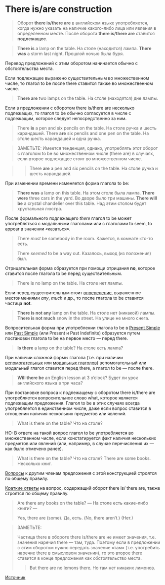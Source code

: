 # There is/are construction

> Оборот **there is/there are** в английском языке употребляется, когда нужно указать на наличие какого-либо лица 
> или явления в определенном месте. После оборота **there is/there are** ставится **подлежащее**.

> **There is** a lamp on the table. На столе (находится) лампа.
> **There was** a storm last night. Прошлой ночью была буря.

Перевод предложений с этим оборотом начинается обычно с обстоятельства места.

Если подлежащее выражено существительным во множественном числе, то глагол to be после there ставится также во множественном числе.

> **There are** two lamps on the table.
> На столе (находятся) дне лампы.

Если в предложении с оборотом there is/there are несколько подлежащих, то глагол to be обычно согласуется в числе с подлежащим, которое следует непосредственно за ним.

>There **is** a pen and six pencils on the table.
>На столе ручка и шесть карандашей.
>There **are** six pencils and one pen on the table.
>На столе шесть карандашей и одна ручка.

>ЗАМЕТЬТЕ:
>Имеется тенденция, однако, употреблять этот оборот с глаголом to be во множественном числе (there are) в случаях, если второе подлежащее стоит во множественном числе.

>> There **are** a pen and six pencils on the table.
>> На столе ручка и шесть карандашей.

При изменении времени изменяется форма глагола to be:

> **There was** a lamp on this table. На этом столе была лампа.
> **There were** three cars in the yard. Во дворе было три машины.
> **There will be** a crystal chandelier over this table.
> Над этим столом будет хрустальная люстра.

После формального подлежащего *there* глагол to be может употребляться с модальными глаголами или с глаголами to seem, to appear в значении «казаться».

> There *must* be somebody in the room.
> Кажется, в комнате кто-то есть.
>
> There *seemed* to be a way out.
> Казалось, выход (из положения) был.

Отрицательная форма образуется при помощи отрицания **no**, которое ставится после глагола to be перед существительным.

> There is no lamp on the table.
> На столе нет лампы.

Если перед существительным стоит [определение](https://catchenglish.ru/grammatika/opredelenie.html), выраженное местоимениями *any*, *much* и др., то после глагола to be ставится частица **not**.

> **There is not any** lamp on the table. На столе нет (никакой) лампы.
> **There is not much** snow in the street. На улице не много снега.

Вопросительная форма при употреблении глагола to be в [Present Simple](https://catchenglish.ru/grammatika/present-simple.html) или [Past Simple](https://catchenglish.ru/grammatika/past-simple.html) (или Present и Past Indefinite) образуется путем постановки глагола to be на первое место — перед there.

> **Is there** a lamp on the table? На столе есть лампа?

При наличии сложной формы глагола (т.е. при наличии [вспомогательных](https://catchenglish.ru/grammatika/vspomogatelnye-i-modalnye-glagoly.html) или [модальных глаголов](https://catchenglish.ru/grammatika/modalnye-glagoly.html)) вспомогательный или модальный глагол ставится перед there, а глагол to be — после there.

> **Will there be** an English lesson at 3 o’clock?
> Будет ли урок английского языка в три часа?

При постановке вопроса к подлежащему с оборотом there is/there are употребляется вопросительное слово what, которое является подлежащим предложения. Глагол to be в этих случаях всегда употребляется в единственном числе, даже если вопрос ставится в отношении наличия нескольких предметов или явлений.

> What is there on the table? Что на столе?

НО: В ответе на такой вопрос глагол to be употребляется во множественном числе, если констатируется факт наличия нескольких предметов или явлений (или, например, в случае перечисления их — как было отмечено ранее).

> What is there on the table? Что на столе?
> There are some books. Несколько книг.

[Вопросы](https://catchenglish.ru/grammatika/obshchie-voprosy.html) к другим членам предложения с этой конструкцией строятся по общему правилу.

[Краткие ответы](https://catchenglish.ru/grammatika/kratkie-i-polnye-otvety.html) на вопрос, содержащий оборот there is/ there are, также строятся по общему правилу.

> Are there any books on the table? —
> На столе есть какие-либо книги? —
>
> Yes, there are (some). Да, есть.
> (No, there aren’t.) (Нет.)

> ЗАМЕТЬТЕ:
> 
> Частица there в обороте there is/there are не имеет значения, т.е. значения наречия there — там, туда. Поэтому если в предложении с этим оборотом нужно передать значение «там» (т.е. употребить наречие there в смысловом значении), то это второе there ставится в конце предложения как обстоятельство места.
> 
>> But there are no lemons there. Но там нет никаких лимонов.

[Источник](https://catchenglish.ru/grammatika/there-is-there-are.html)